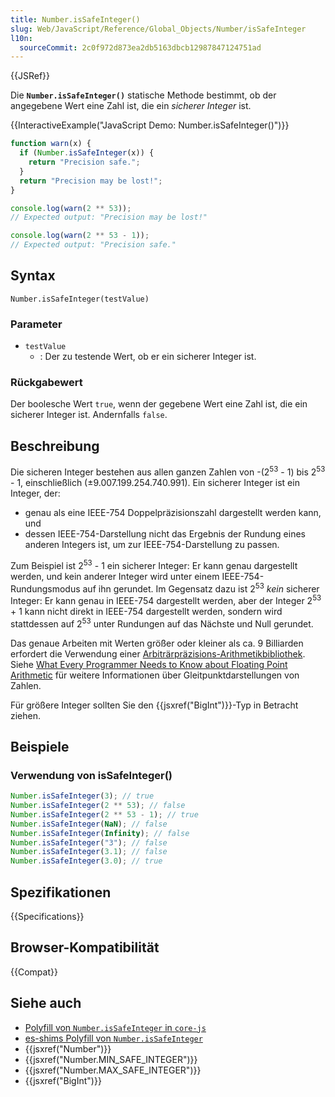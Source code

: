 ```yaml
---
title: Number.isSafeInteger()
slug: Web/JavaScript/Reference/Global_Objects/Number/isSafeInteger
l10n:
  sourceCommit: 2c0f972d873ea2db5163dbcb12987847124751ad
---
```


{{JSRef}}

Die **`Number.isSafeInteger()`** statische Methode bestimmt, ob der angegebene Wert eine Zahl ist, die ein _sicherer Integer_ ist.

{{InteractiveExample("JavaScript Demo: Number.isSafeInteger()")}}

```js interactive-example
function warn(x) {
  if (Number.isSafeInteger(x)) {
    return "Precision safe.";
  }
  return "Precision may be lost!";
}

console.log(warn(2 ** 53));
// Expected output: "Precision may be lost!"

console.log(warn(2 ** 53 - 1));
// Expected output: "Precision safe."
```

## Syntax

```js-nolint
Number.isSafeInteger(testValue)
```

### Parameter

- `testValue`
  - : Der zu testende Wert, ob er ein sicherer Integer ist.

### Rückgabewert

Der boolesche Wert `true`, wenn der gegebene Wert eine Zahl ist, die ein sicherer Integer ist. Andernfalls `false`.

## Beschreibung

Die sicheren Integer bestehen aus allen ganzen Zahlen von -(2<sup>53</sup> - 1) bis 2<sup>53</sup> - 1, einschließlich (±9.007.199.254.740.991). Ein sicherer Integer ist ein Integer, der:

- genau als eine IEEE-754 Doppelpräzisionszahl dargestellt werden kann, und
- dessen IEEE-754-Darstellung nicht das Ergebnis der Rundung eines anderen Integers ist, um zur IEEE-754-Darstellung zu passen.

Zum Beispiel ist 2<sup>53</sup> - 1 ein sicherer Integer: Er kann genau dargestellt werden, und kein anderer Integer wird unter einem IEEE-754-Rundungsmodus auf ihn gerundet. Im Gegensatz dazu ist 2<sup>53</sup> _kein_ sicherer Integer: Er kann genau in IEEE-754 dargestellt werden, aber der Integer 2<sup>53</sup> + 1 kann nicht direkt in IEEE-754 dargestellt werden, sondern wird stattdessen auf 2<sup>53</sup> unter Rundungen auf das Nächste und Null gerundet.

Das genaue Arbeiten mit Werten größer oder kleiner als ca. 9 Billiarden erfordert die Verwendung einer [Arbiträrpräzisions-Arithmetikbibliothek](https://de.wikipedia.org/wiki/Arbiträrpräzise_Arithmetik). Siehe [What Every Programmer Needs to Know about Floating Point Arithmetic](https://floating-point-gui.de/) für weitere Informationen über Gleitpunktdarstellungen von Zahlen.

Für größere Integer sollten Sie den {{jsxref("BigInt")}}-Typ in Betracht ziehen.

## Beispiele

### Verwendung von isSafeInteger()

```js
Number.isSafeInteger(3); // true
Number.isSafeInteger(2 ** 53); // false
Number.isSafeInteger(2 ** 53 - 1); // true
Number.isSafeInteger(NaN); // false
Number.isSafeInteger(Infinity); // false
Number.isSafeInteger("3"); // false
Number.isSafeInteger(3.1); // false
Number.isSafeInteger(3.0); // true
```

## Spezifikationen

{{Specifications}}

## Browser-Kompatibilität

{{Compat}}

## Siehe auch

- [Polyfill von `Number.isSafeInteger` in `core-js`](https://github.com/zloirock/core-js#ecmascript-number)
- [es-shims Polyfill von `Number.isSafeInteger`](https://www.npmjs.com/package/number.issafeinteger)
- {{jsxref("Number")}}
- {{jsxref("Number.MIN_SAFE_INTEGER")}}
- {{jsxref("Number.MAX_SAFE_INTEGER")}}
- {{jsxref("BigInt")}}
